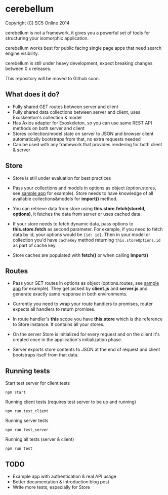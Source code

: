 # cerebellum
Copyright (C) SC5 Online 2014

cerebellum is not a framework, it gives you a powerful set of tools for structuring your isomorphic application.

cerebellum works best for public facing single page apps that need search engine visibility.

cerebellum is still under heavy development, expect breaking changes between 0.x releases.

This repository will be moved to Github soon.

## What does it do?

* Fully shared GET routes between server and client
* Fully shared data collections between server and client, uses Exoskeleton's collection & model
* Has Axios adapter for Exoskeleton, so you can use same REST API methods on both server and client
* Stores collection/model state on server to JSON and browser client automatically bootstraps from that, no extra requests needed
* Can be used with any framework that provides rendering for both client & server

## Store

* Store is still under evaluation for best practices

* Pass your collections and models in options as object (option.stores, see [sample app](https://bitbucket.org/SC5/cerebellum-app) for example). Store needs to have knowledge of all available collections&models for **import()** method.

* You can retrieve data from store using **this.store.fetch(storeId, options)**, it fetches the data from server or uses cached data.

* If your store needs to fetch dynamic data, pass options to **this.store.fetch** as second parameter. For example, if you need to fetch data by id, your options would be `{id: id}`. Then in your model or collection you'd have `cacheKey` method returning `this.storeOptions.id` as part of cache key.

* Store caches are populated with **fetch()** or when calling **import()**

## Routes

* Pass your GET routes in options as object (options.routes, see [sample app](https://bitbucket.org/SC5/cerebellum-app) for example). They get picked by **client.js** and **server.js** and generate exactly same response in both environments.

* Currently you need to wrap your route handlers to promises, router expects all handlers to return promises.

* In route handler's **this** scope you have **this.store** which is the reference to Store instance. It contains all your stores.

* On the server Store is initialized for every request and on  the client it's created once in the application's initialization phase.

* Server exports store contents to JSON at the end of request and client bootstraps itself from that data.

## Running tests

Start test server for client tests

    npm start

Running client tests (requires test server to be up and running)

    npm run test_client

Running server tests

    npm run test_server

Running all tests (server & client)

    npm run test

## TODO

* Example app with authentication & real API usage
* Better documentation & introduction blog post
* Write more tests, especially for Store